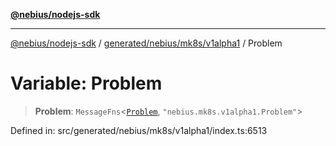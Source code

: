 [**@nebius/nodejs-sdk**](../../../../../README.md)

***

[@nebius/nodejs-sdk](../../../../../README.md) / [generated/nebius/mk8s/v1alpha1](../README.md) / Problem

# Variable: Problem

> **Problem**: `MessageFns`\<[`Problem`](../interfaces/Problem.md), `"nebius.mk8s.v1alpha1.Problem"`\>

Defined in: src/generated/nebius/mk8s/v1alpha1/index.ts:6513
